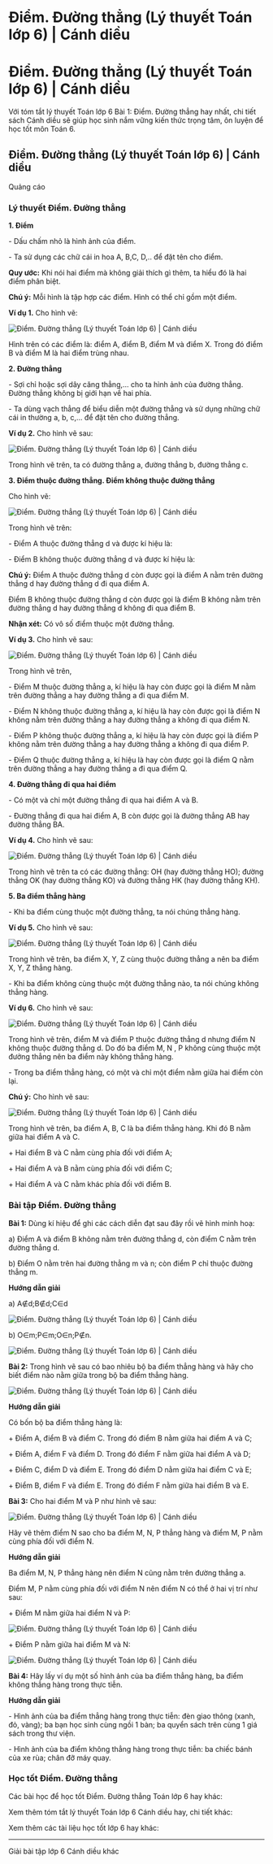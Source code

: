 # Điểm. Đường thẳng (Lý thuyết Toán lớp 6) | Cánh diều

# Điểm. Đường thẳng (Lý thuyết Toán lớp 6) | Cánh diều

Với tóm tắt lý thuyết Toán lớp 6 Bài 1: Điểm. Đường thẳng hay nhất, chi tiết sách Cánh diều sẽ giúp học sinh nắm vững kiến thức trọng tâm, ôn luyện để học tốt môn Toán 6.

## Điểm. Đường thẳng (Lý thuyết Toán lớp 6) | Cánh diều

Quảng cáo

### **Lý thuyết Điểm. Đường thẳng**

**1\. Điểm**

\- Dấu chấm nhỏ là hình ảnh của điểm.

\- Ta sử dụng các chữ cái in hoa A, B,C, D,.. để đặt tên cho điểm.

**Quy ước:** Khi nói hai điểm mà không giải thích gì thêm, ta hiểu đó là hai điểm phân biệt.

**Chú ý:** Mỗi hình là tập hợp các điểm. Hình có thể chỉ gồm một điểm.

**Ví dụ 1.** Cho hình vẽ:

![Điểm. Đường thẳng \(Lý thuyết Toán lớp 6\) | Cánh diều](https://vietjack.com/toan-6-canh-dieu/images/ly-thuyet-bai-1-diem-duong-thang.PNG)

Hình trên có các điểm là: điểm A, điểm B, điểm M và điểm X. Trong đó điểm B và điểm M là hai điểm trùng nhau.

**2\. Đường thẳng**

\- Sợi chỉ hoặc sợi dây căng thẳng,… cho ta hình ảnh của đường thẳng. Đường thẳng không bị giới hạn về hai phía.

\- Ta dùng vạch thẳng để biểu diễn một đường thẳng và sử dụng những chữ cái in thường a, b, c,... để đặt tên cho đường thẳng.

**Ví dụ 2.** Cho hình vẽ sau:

![Điểm. Đường thẳng \(Lý thuyết Toán lớp 6\) | Cánh diều](https://vietjack.com/toan-6-canh-dieu/images/ly-thuyet-bai-1-diem-duong-thang-1.PNG)

Trong hình vẽ trên, ta có đường thẳng a, đường thẳng b, đường thẳng c.

**3\. Điểm thuộc đường thẳng. Điểm không thuộc đường thẳng**

Cho hình vẽ:

![Điểm. Đường thẳng \(Lý thuyết Toán lớp 6\) | Cánh diều](https://vietjack.com/toan-6-canh-dieu/images/ly-thuyet-bai-1-diem-duong-thang-128790.PNG)

Trong hình vẽ trên:

\- Điểm A thuộc đường thẳng d và được kí hiệu là: 

\- Điểm B không thuộc đường thẳng d và được kí hiệu là: 

**Chú ý:** Điểm A thuộc đường thẳng d còn được gọi là điểm A nằm trên đường thẳng d hay đường thẳng d đi qua điểm A.

Điểm B không thuộc đường thẳng d còn được gọi là điểm B không nằm trên đường thẳng d hay đường thẳng d không đi qua điểm B.

**Nhận xét:** Có vô số điểm thuộc một đường thẳng.

**Ví dụ 3.** Cho hình vẽ sau:

![Điểm. Đường thẳng \(Lý thuyết Toán lớp 6\) | Cánh diều](https://vietjack.com/toan-6-canh-dieu/images/ly-thuyet-bai-1-diem-duong-thang-128791.PNG)

Trong hình vẽ trên,

\- Điểm M thuộc đường thẳng a, kí hiệu là hay còn được gọi là điểm M nằm trên đường thẳng a hay đường thẳng a đi qua điểm M.

\- Điểm N không thuộc đường thẳng a, kí hiệu là hay còn được gọi là điểm N không nằm trên đường thẳng a hay đường thẳng a không đi qua điểm N.

\- Điểm P không thuộc đường thẳng a, kí hiệu là hay còn được gọi là điểm P không nằm trên đường thẳng a hay đường thẳng a không đi qua điểm P.

\- Điểm Q thuộc đường thẳng a, kí hiệu là hay còn được gọi là điểm Q nằm trên đường thẳng a hay đường thẳng a đi qua điểm Q.

**4\. Đường thẳng đi qua hai điểm**

\- Có một và chỉ một đường thẳng đi qua hai điểm A và B.

\- Đường thẳng đi qua hai điểm A, B còn được gọi là đường thẳng AB hay đường thẳng BA.

**Ví dụ 4.** Cho hình vẽ sau:

![Điểm. Đường thẳng \(Lý thuyết Toán lớp 6\) | Cánh diều](https://vietjack.com/toan-6-canh-dieu/images/ly-thuyet-bai-1-diem-duong-thang-128795.PNG)

Trong hình vẽ trên ta có các đường thẳng: OH (hay đường thẳng HO); đường thẳng OK (hay đường thẳng KO) và đường thẳng HK (hay đường thẳng KH).

**5\. Ba điểm thẳng hàng**

\- Khi ba điểm cùng thuộc một đường thẳng, ta nói chúng thẳng hàng.

**Ví dụ 5.** Cho hình vẽ sau:

![Điểm. Đường thẳng \(Lý thuyết Toán lớp 6\) | Cánh diều](https://vietjack.com/toan-6-canh-dieu/images/ly-thuyet-bai-1-diem-duong-thang-128799.PNG)

Trong hình vẽ trên, ba điểm X, Y, Z cùng thuộc đường thẳng a nên ba điểm X, Y, Z thẳng hàng.

\- Khi ba điểm không cùng thuộc một đường thẳng nào, ta nói chúng không thẳng hàng.

**Ví dụ 6.** Cho hình vẽ sau:

![Điểm. Đường thẳng \(Lý thuyết Toán lớp 6\) | Cánh diều](https://vietjack.com/toan-6-canh-dieu/images/ly-thuyet-bai-1-diem-duong-thang-128800.PNG)

Trong hình vẽ trên, điểm M và điểm P thuộc đường thẳng d nhưng điểm N không thuộc đường thẳng d. Do đó ba điểm M, N , P không cùng thuộc một đưởng thẳng nên ba điểm này không thẳng hàng.

\- Trong ba điểm thẳng hàng, có một và chỉ một điểm nằm giữa hai điểm còn lại.

**Chú ý:** Cho hình vẽ sau:

![Điểm. Đường thẳng \(Lý thuyết Toán lớp 6\) | Cánh diều](https://vietjack.com/toan-6-canh-dieu/images/ly-thuyet-bai-1-diem-duong-thang-128819.PNG)

Trong hình vẽ trên, ba điểm A, B, C là ba điểm thẳng hàng. Khi đó B nằm giữa hai điểm A và C.

\+ Hai điểm B và C nằm cùng phía đối với điểm A;

\+ Hai điểm A và B nằm cùng phía đối với điểm C;

\+ Hai điểm A và C nằm khác phía đối với điểm B.

### **Bài tập Điểm. Đường thẳng**

**Bài 1:** Dùng kí hiệu để ghi các cách diễn đạt sau đây rồi vẽ hình minh hoạ:

a) Điểm A và điểm B không nằm trên đường thẳng d, còn điểm C nằm trên đường thẳng d.

b) Điểm O nằm trên hai đường thẳng m và n; còn điểm P chỉ thuộc đường thẳng m.

**Hướng dẫn giải**

a) A∉d;B∉d;C∈d

![Điểm. Đường thẳng \(Lý thuyết Toán lớp 6\) | Cánh diều](https://vietjack.com/toan-6-canh-dieu/images/ly-thuyet-bai-1-diem-duong-thang-128802.PNG)

b) O∈m;P∈m;O∈n;P∉n.

![Điểm. Đường thẳng \(Lý thuyết Toán lớp 6\) | Cánh diều](https://vietjack.com/toan-6-canh-dieu/images/ly-thuyet-bai-1-diem-duong-thang-128804.PNG)

**Bài 2:** Trong hình vẽ sau có bao nhiêu bộ ba điểm thẳng hàng và hãy cho biết điểm nào nằm giữa trong bộ ba điểm thẳng hàng.

![Điểm. Đường thẳng \(Lý thuyết Toán lớp 6\) | Cánh diều](https://vietjack.com/toan-6-canh-dieu/images/ly-thuyet-bai-1-diem-duong-thang-128803.PNG)

**Hướng dẫn giải**

Có bốn bộ ba điểm thẳng hàng là:

\+ Điểm A, điểm B và điểm C. Trong đó điểm B nằm giữa hai điểm A và C;

\+ Điểm A, điểm F và điểm D. Trong đó điểm F nằm giữa hai điểm A và D;

\+ Điểm C, điểm D và điểm E. Trong đó điểm D nằm giữa hai điểm C và E;

\+ Điểm B, điểm F và điểm E. Trong đó điểm F nằm giữa hai điểm B và E.

**Bài 3:** Cho hai điểm M và P như hình vẽ sau:

![Điểm. Đường thẳng \(Lý thuyết Toán lớp 6\) | Cánh diều](https://vietjack.com/toan-6-canh-dieu/images/ly-thuyet-bai-1-diem-duong-thang-128806.PNG)

Hãy vẽ thêm điểm N sao cho ba điểm M, N, P thẳng hàng và điểm M, P nằm cùng phía đối với điểm N.

**Hướng dẫn giải**

Ba điểm M, N, P thẳng hàng nên điểm N cũng nằm trên đường thẳng a.

Điểm M, P nằm cùng phía đối với điểm N nên điểm N có thể ở hai vị trí như sau:

\+ Điểm M nằm giữa hai điểm N và P:

![Điểm. Đường thẳng \(Lý thuyết Toán lớp 6\) | Cánh diều](https://vietjack.com/toan-6-canh-dieu/images/ly-thuyet-bai-1-diem-duong-thang-128807.PNG)

\+ Điểm P nằm giữa hai điểm M và N:

![Điểm. Đường thẳng \(Lý thuyết Toán lớp 6\) | Cánh diều](https://vietjack.com/toan-6-canh-dieu/images/ly-thuyet-bai-1-diem-duong-thang-128811.PNG)

**Bài 4:** Hãy lấy ví dụ một số hình ảnh của ba điểm thẳng hàng, ba điểm không thẳng hàng trong thực tiễn.

**Hướng dẫn giải**

\- Hình ảnh của ba điểm thẳng hàng trong thực tiễn: đèn giao thông (xanh, đỏ, vàng); ba bạn học sinh cùng ngồi 1 bàn; ba quyển sách trên cùng 1 giá sách trong thư viện.

\- Hình ảnh của ba điểm không thẳng hàng trong thực tiễn: ba chiếc bánh của xe rùa; chân đỡ máy quay.

### **Học tốt Điểm. Đường thẳng**

Các bài học để học tốt Điểm. Đường thẳng Toán lớp 6 hay khác:

Xem thêm tóm tắt lý thuyết Toán lớp 6 Cánh diều hay, chi tiết khác:

Xem thêm các tài liệu học tốt lớp 6 hay khác:

* * *

Giải bài tập lớp 6 Cánh diều khác
